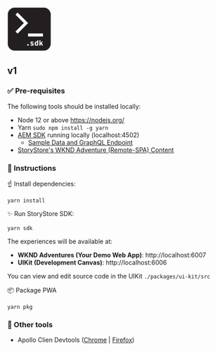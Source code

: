 <img src="storystore-sdk.png" width="100" height="100" />

## v1

### ✅ Pre-requisites

The following tools should be installed locally:

- Node 12 or above https://nodejs.org/
- Yarn `sudo npm install -g yarn`
- [AEM SDK](https://experienceleague.adobe.com/docs/experience-manager-learn/getting-started-with-aem-headless/graphql/multi-step/setup.html?lang=en#aem-sdk) running locally (localhost:4502)
  - [Sample Data and GraphQL Endpoint](https://experienceleague.adobe.com/docs/experience-manager-learn/getting-started-with-aem-headless/graphql/multi-step/setup.html?lang=en#wknd-site-content-endpoints)
- [StoryStore's WKND Adventure (Remote-SPA) Content](https://github.com/PMET-public/storystore-aem/tree/project/wknd-adventures)

### 📜 Instructions

☝️ Install dependencies:

`yarn install`

✨ Run StoryStore SDK:

`yarn sdk`

The experiences will be available at:

- **WKND Adventures (Your Demo Web App)**: http://localhost:6007
- **UIKit (Development Canvas)**: http://localhost:6006

You can view and edit source code in the UIKit `./packages/ui-kit/src`

📦 Package PWA

`yarn pkg`

### 🔨 Other tools

- Apollo Clien Devtools ([Chrome](https://chrome.google.com/webstore/detail/apollo-client-devtools/jdkknkkbebbapilgoeccciglkfbmbnfm?utm_source=chrome-ntp-icon) | [Firefox](https://addons.mozilla.org/en-US/firefox/addon/apollo-developer-tools/))
